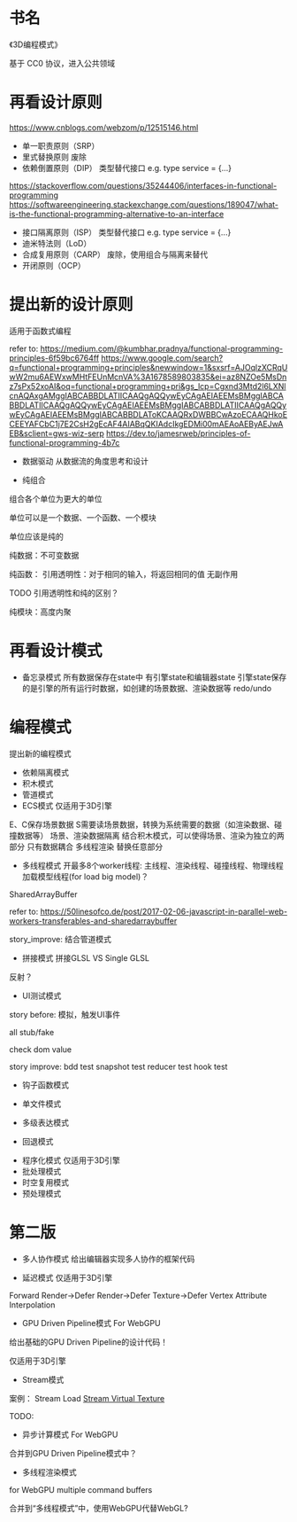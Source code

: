<!-- 
这本书会跟《游戏编程模式》、《设计模式之禅》很像
https://book.douban.com/subject/26880704/
https://book.douban.com/subject/25843319/
-->

# 书名
<!-- 《3D函数式编程模式与设计》 -->
<!-- 《函数式编程模式与设计》 -->
<!-- 《3D编程模式与设计》 -->
《3D编程模式》


基于 CC0 协议，进入公共领域

<!-- 注：
不再局限在3D编程，而是推广在一切编程中

案例来自：
3D引擎
3D编辑器
前端富应用，如网站 -->


<!-- # 设计原则

使用函数式编程范式来应用6个设计原则

课件:将案例改为函数式编程范式 -->


# 再看设计原则

https://www.cnblogs.com/webzom/p/12515146.html

- 单一职责原则（SRP）
- 里式替换原则
废除
- 依赖倒置原则（DIP）
类型替代接口
	e.g. type service = {...}

https://stackoverflow.com/questions/35244406/interfaces-in-functional-programming
https://softwareengineering.stackexchange.com/questions/189047/what-is-the-functional-programming-alternative-to-an-interface

- 接口隔离原则（ISP）
类型替代接口
	e.g. type service = {...}
- 迪米特法则（LoD）
- 合成复用原则（CARP）
废除，使用组合与隔离来替代
- 开闭原则（OCP）


# 提出新的设计原则

适用于函数式编程

refer to:
https://medium.com/@kumbhar.pradnya/functional-programming-principles-6f59bc6764ff
https://www.google.com/search?q=functional+programming+principles&newwindow=1&sxsrf=AJOqlzXCRqUwW2mu6AEWxwMHtFEUnMcnVA%3A1678589803835&ei=az8NZOe5MsDnz7sPx52xoAI&oq=functional+programming+pri&gs_lcp=Cgxnd3Mtd2l6LXNlcnAQAxgAMggIABCABBDLATIICAAQgAQQywEyCAgAEIAEEMsBMggIABCABBDLATIICAAQgAQQywEyCAgAEIAEEMsBMggIABCABBDLATIICAAQgAQQywEyCAgAEIAEEMsBMggIABCABBDLAToKCAAQRxDWBBCwAzoECAAQHkoECEEYAFCbC1j7E2CsH2gEcAF4AIABqQKIAdcIkgEDMi00mAEAoAEByAEJwAEB&sclient=gws-wiz-serp
https://dev.to/jamesrweb/principles-of-functional-programming-4b7c


- 数据驱动
从数据流的角度思考和设计

<!-- - 类型驱动
类型元编程
类型为第一公民
类型约束(dependent type) first, test second

尽量在编译阶段发现bug，而不是在运行时通过自动化测试和运行测试来发现 -->

<!-- - 组合与隔离 -->
- 纯组合

组合各个单位为更大的单位

单位可以是一个数据、一个函数、一个模块

<!-- 单位应该是高度内聚的、纯的，副作用最小 -->
<!-- 单位应该是纯的，副作用最小 -->
单位应该是纯的


纯数据：不可变数据

纯函数：
引用透明性：对于相同的输入，将返回相同的值
无副作用


TODO 引用透明性和纯的区别？


纯模块：高度内聚


<!-- - pure -->

<!-- - 引用透明性
即所有的函数，对于相同的输入，将返回相同的值 -->


<!-- - 数学证明？

https://juejin.cn/post/6890336452085809160

https://www.google.com/search?q=%E5%87%BD%E6%95%B0%E5%BC%8F%E7%BC%96%E7%A8%8B+%E6%95%B0%E5%AD%A6&newwindow=1&sxsrf=AJOqlzV0JfoqoyggZLsVC_p-ojote8DVSQ%3A1678590513862&ei=MUINZJqjNMTsz7sPz6OsYA&ved=0ahUKEwja_7T6tNX9AhVE9nMBHc8RCwwQ4dUDCA8&uact=5&oq=%E5%87%BD%E6%95%B0%E5%BC%8F%E7%BC%96%E7%A8%8B+%E6%95%B0%E5%AD%A6&gs_lcp=Cgxnd3Mtd2l6LXNlcnAQAzIECCMQJ0oECEEYAFAAWJsBYKQDaABwAHgAgAG1AYgB1QKSAQMwLjKYAQCgAQHAAQE&sclient=gws-wiz-serp

https://www.google.com/search?q=functional+programming+math&oq=functional+programming+math&aqs=chrome..69i57j0i19i512l2j0i15i19i30j0i8i19i30l2j0i15i19i30j0i8i19i30j0i8i15i19i30l2.2912j0j7&sourceid=chrome&ie=UTF-8 -->




# 再看设计模式

- 备忘录模式
	所有数据保存在state中
	有引擎state和编辑器state
		引擎state保存的是引擎的所有运行时数据，如创建的场景数据、渲染数据等
	redo/undo



# 编程模式
提出新的编程模式

- 依赖隔离模式 
- 积木模式 
- 管道模式 
- ECS模式 
仅适用于3D引擎

E、C保存场景数据
S需要读场景数据，转换为系统需要的数据（如渲染数据、碰撞数据等）
    场景、渲染数据隔离
        结合积木模式，可以使得场景、渲染为独立的两部分
		只有数据耦合
			多线程渲染
			替换任意部分


- 多线程模式
开最多8个worker线程:
主线程、渲染线程、碰撞线程、物理线程
加载模型线程(for load big model)？

SharedArrayBuffer

refer to:
https://50linesofco.de/post/2017-02-06-javascript-in-parallel-web-workers-transferables-and-sharedarraybuffer


story_improve:
结合管道模式


<!-- - Shader模式 -->
- 拼接模式
拼接GLSL VS Single GLSL


反射？












- UI测试模式

story before:
模拟，触发UI事件

all stub/fake

check dom value




story improve:
bdd test
snapshot test
reducer test
hook test



- 钩子函数模式 



- 单文件模式 

- 多级表达模式 








- 回退模式 
<!-- - 反应模式
FRP在3D中的应用
案例-各种异步处理：
事件处理（拖动事件？）
加载GLTF、AssetBundle加载、流加载 -->

- 程序化模式 
仅适用于3D引擎
- 批处理模式 
- 时空复用模式
- 预处理模式



<!-- 
# 驱动设计

驱动设计在3D编程中的应用

- 测试驱动设计
- 类型驱动设计
- 数据驱动设计
- 领域驱动设计
- 事件驱动设计 -->

<!-- # 更多

- 契约式设计
课件
书
- 函数式反应型编程
课件

与事件驱动设计、数据驱动设计的关系
refer to:
https://www.google.com/search?q=functional+reactive+programming+event+driven&newwindow=1&sxsrf=AJOqlzV_OxfMTCRjlitKnkkCjw9KLYg24A%3A1678505257298&ei=KfULZN71Efbu4-EPgeWjoA4&ved=0ahUKEwiervWs99L9AhV29zgGHYHyCOQQ4dUDCA8&uact=5&oq=functional+reactive+programming+event+driven&gs_lcp=Cgxnd3Mtd2l6LXNlcnAQAzIFCCEQoAEyBQghEKABOgQIIxAnOgYIIxAnEBM6BAgAEEM6CAguEIAEELEDOgsILhCvARDHARCABDoICAAQsQMQgwE6DgguEIAEELEDEMcBEK8BOgUIABCABDoRCC4QgAQQsQMQgwEQxwEQrwE6DgguEIAEELEDEIMBENQCOhEILhCDARCvARDHARCxAxCABDoLCC4QgAQQxwEQrwE6CwguEIAEEMcBENEDOggIABCABBDLAToOCC4QgAQQxwEQrwEQywE6BggAEB4QDzoGCAAQCBAeOgQIABAeOgcIIRCgARAKSgQIQRgAUABYg0pgtEtoBHABeACAAfcBiAGMK5IBBjAuMzAuM5gBAKABAcABAQ&sclient=gws-wiz-serp

 -->

<!-- # 综合应用
应用多个编程模式，实现3D引擎和编辑器的典型需求

- 多线程渲染
- 自定义材质
- 扩展编辑器UI
- 热更新
- GPU Driven Render Pipeline -->




# 第二版


- 多人协作模式
给出编辑器实现多人协作的框架代码



- 延迟模式 
仅适用于3D引擎

Forward Render->Defer Render->Defer Texture->Defer Vertex Attribute Interpolation



- GPU Driven Pipeline模式
For WebGPU

给出基础的GPU Driven Pipeline的设计代码！

仅适用于3D引擎




- Stream模式

案例：
Stream Load
[Stream Virtual Texture](https://www.google.com/search?q=virtual+texture+streaming&newwindow=1&sxsrf=AJOqlzU1-4v5_WVUiCerrN-9d2ogvWKUFQ%3A1679303314252&ei=kiIYZLCGD7rEkPIPr6WByA8&oq=Virtual+texture+Stream&gs_lcp=Cgxnd3Mtd2l6LXNlcnAQAxgAMggIABCABBDLATIICAAQgAQQywEyBAgAEB4yBAgAEB4yBggAEAUQHjIGCAAQBRAeOgUIABCABEoECEEYAFAAWOQNYIsbaABwAXgAgAHIAogB9hCSAQUyLTIuNZgBAKABAcABAQ&sclient=gws-wiz-serp)








TODO:

- 异步计算模式
For WebGPU

合并到GPU Driven Pipeline模式中？

- 多线程渲染模式 

for WebGPU
	multiple command buffers

合并到“多线程模式”中，使用WebGPU代替WebGL?

